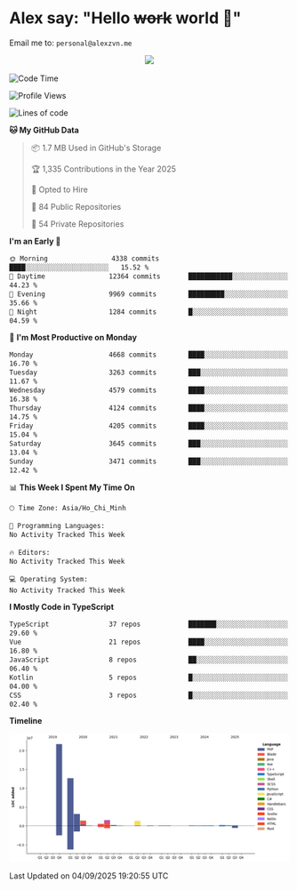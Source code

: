 # Alex say: "Hello ~~work~~ world 🐾"
Email me to: `personal@alexzvn.me`


<p align=center>
  <a href="https://skillicons.dev">
    <img src="https://skillicons.dev/icons?i=ts,js,php,nodejs,bun,vue,nuxt,react,svelte,tauri,laravel,rust,mongodb,docker,electron,redis,rabbitmq,tailwind,git,cloudflare,elysia,mysql,nginx,rollupjs,sentry,ubuntu,yarn,html,css,vite" />
  </a>
</p>

<!--START_SECTION:waka-->
![Code Time](http://img.shields.io/badge/Code%20Time-1%2C066%20hrs%2055%20mins-blue)

![Profile Views](http://img.shields.io/badge/Profile%20Views-1-blue)

![Lines of code](https://img.shields.io/badge/From%20Hello%20World%20I%27ve%20Written-43.6%20million%20lines%20of%20code-blue)

**🐱 My GitHub Data** 

> 📦 1.7 MB Used in GitHub's Storage 
 > 
> 🏆 1,335 Contributions in the Year 2025
 > 
> 💼 Opted to Hire
 > 
> 📜 84 Public Repositories 
 > 
> 🔑 54 Private Repositories 
 > 
**I'm an Early 🐤** 

```text
🌞 Morning                4338 commits        ████░░░░░░░░░░░░░░░░░░░░░   15.52 % 
🌆 Daytime                12364 commits       ███████████░░░░░░░░░░░░░░   44.23 % 
🌃 Evening                9969 commits        █████████░░░░░░░░░░░░░░░░   35.66 % 
🌙 Night                  1284 commits        █░░░░░░░░░░░░░░░░░░░░░░░░   04.59 % 
```
📅 **I'm Most Productive on Monday** 

```text
Monday                   4668 commits        ████░░░░░░░░░░░░░░░░░░░░░   16.70 % 
Tuesday                  3263 commits        ███░░░░░░░░░░░░░░░░░░░░░░   11.67 % 
Wednesday                4579 commits        ████░░░░░░░░░░░░░░░░░░░░░   16.38 % 
Thursday                 4124 commits        ████░░░░░░░░░░░░░░░░░░░░░   14.75 % 
Friday                   4205 commits        ████░░░░░░░░░░░░░░░░░░░░░   15.04 % 
Saturday                 3645 commits        ███░░░░░░░░░░░░░░░░░░░░░░   13.04 % 
Sunday                   3471 commits        ███░░░░░░░░░░░░░░░░░░░░░░   12.42 % 
```


📊 **This Week I Spent My Time On** 

```text
🕑︎ Time Zone: Asia/Ho_Chi_Minh

💬 Programming Languages: 
No Activity Tracked This Week

🔥 Editors: 
No Activity Tracked This Week

💻 Operating System: 
No Activity Tracked This Week
```

**I Mostly Code in TypeScript** 

```text
TypeScript               37 repos            ███████░░░░░░░░░░░░░░░░░░   29.60 % 
Vue                      21 repos            ████░░░░░░░░░░░░░░░░░░░░░   16.80 % 
JavaScript               8 repos             ██░░░░░░░░░░░░░░░░░░░░░░░   06.40 % 
Kotlin                   5 repos             █░░░░░░░░░░░░░░░░░░░░░░░░   04.00 % 
CSS                      3 repos             █░░░░░░░░░░░░░░░░░░░░░░░░   02.40 % 
```



**Timeline**

![Lines of Code chart](https://raw.githubusercontent.com/alexzvn/alexzvn/main/assets/bar_graph.png)


 Last Updated on 04/09/2025 19:20:55 UTC
<!--END_SECTION:waka-->
